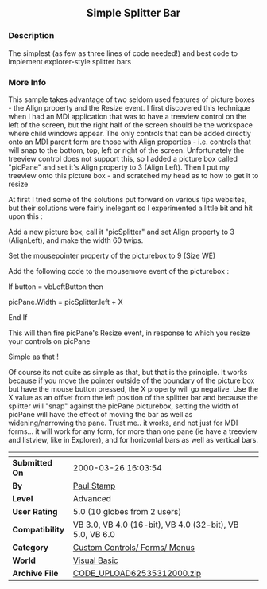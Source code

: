 ﻿<div align="center">

## Simple Splitter Bar


</div>

### Description

The simplest (as few as three lines of code needed!) and best code to implement explorer-style splitter bars
 
### More Info
 
This sample takes advantage of two seldom used features of picture boxes - the Align property and the Resize event. I first discovered this technique when I had an MDI application that was to have a treeview control on the left of the screen, but the right half of the screen should be the workspace where child windows appear. The only controls that can be added directly onto an MDI parent form are those with Align properties - i.e. controls that will snap to the bottom, top, left or right of the screen. Unfortunately the treeview control does not support this, so I added a picture box called "picPane" and set it's Align property to 3 (Align Left). Then I put my treeview onto this picture box - and scratched my head as to how to get it to resize

At first I tried some of the solutions put forward on various tips websites, but their solutions were fairly inelegant so I experimented a little bit and hit upon this :

Add a new picture box, call it "picSplitter" and set Align property to 3 (AlignLeft), and make the width 60 twips.

Set the mousepointer property of the picturebox to 9 (Size WE)

Add the following code to the mousemove event of the picturebox :

If button = vbLeftButton then

picPane.Width = picSplitter.left + X

End If

This will then fire picPane's Resize event, in response to which you resize your controls on picPane

Simple as that !

Of course its not quite as simple as that, but that is the principle. It works because if you move the pointer outside of the boundary of the picture box but have the mouse button pressed, the X property will go negative. Use the X value as an offset from the left position of the splitter bar and because the splitter will "snap" against the picPane picturebox, setting the width of picPane will have the effect of moving the bar as well as widening/narrowing the pane. Trust me.. it works, and not just for MDI forms... it will work for any form, for more than one pane (ie have a treeview and listview, like in Explorer), and for horizontal bars as well as vertical bars.


<span>             |<span>
---                |---
**Submitted On**   |2000-03-26 16:03:54
**By**             |[Paul Stamp](https://github.com/Planet-Source-Code/PSCIndex/blob/master/ByAuthor/paul-stamp.md)
**Level**          |Advanced
**User Rating**    |5.0 (10 globes from 2 users)
**Compatibility**  |VB 3\.0, VB 4\.0 \(16\-bit\), VB 4\.0 \(32\-bit\), VB 5\.0, VB 6\.0
**Category**       |[Custom Controls/ Forms/  Menus](https://github.com/Planet-Source-Code/PSCIndex/blob/master/ByCategory/custom-controls-forms-menus__1-4.md)
**World**          |[Visual Basic](https://github.com/Planet-Source-Code/PSCIndex/blob/master/ByWorld/visual-basic.md)
**Archive File**   |[CODE\_UPLOAD62535312000\.zip](https://github.com/Planet-Source-Code/paul-stamp-simple-splitter-bar__1-8486/archive/master.zip)








